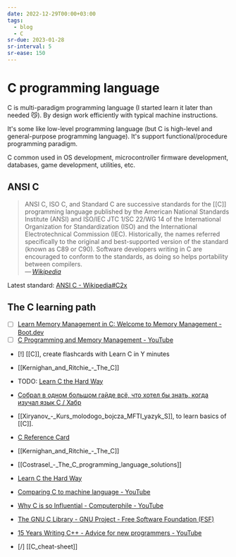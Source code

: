 ```yaml
---
date: 2022-12-29T00:00+03:00
tags:
  - blog
  - C
sr-due: 2023-01-28
sr-interval: 5
sr-ease: 150
---
```


# C programming language

C is multi-paradigm programming language (I started learn it later than needed
😼). By design work efficiently with typical machine instructions.

It\'s some like low-level programming language (but C is high-level and
general-purpose programming language). It's support functional/procedure
programming paradigm.

C common used in OS development, microcontroller firmware development,
databases, game development, utilities, etc.

## ANSI C

> ANSI C, ISO C, and Standard C are successive standards for the
> [[C]] programming language published by the American
> National Standards Institute (ANSI) and ISO/IEC JTC 1/SC 22/WG 14 of the
> International Organization for Standardization (ISO) and the International
> Electrotechnical Commission (IEC). Historically, the names referred
> specifically to the original and best-supported version of the standard (known
> as C89 or C90). Software developers writing in C are encouraged to conform to
> the standards, as doing so helps portability between compilers.\
> — <cite>[Wikipedia](https://en.wikipedia.org/wiki/ANSI_C)</cite>

Latest standard:
[ANSI C - Wikipedia#C2x](https://en.wikipedia.org/wiki/ANSI_C#C2x)

## The C learning path

- [ ] [Learn Memory Management in C: Welcome to Memory Management - Boot.dev](https://www.boot.dev/lessons/44a4421c-cc49-4472-bbad-a14f81f860b4)
- [ ] [C Programming and Memory Management - YouTube](https://www.youtube.com/watch?v=rJrd2QMVbGM)

- [!] [[C]], create flashcards with Learn C in Y minutes
- [[Kernighan_and_Ritchie_-_The_C]]
- TODO: [Learn C the Hard Way](https://learncodethehardway.org/c/)
- [Собрал в одном большом гайде всё, что хотел бы знать, когда изучал язык C / Хабр](https://habr.com/ru/companies/ncloudtech/articles/871748/)
- [[Xiryanov_-_Kurs_molodogo_bojcza_MFTI_yazyk_S]], to learn basics of [[C]].
- [C Reference Card](img/C_Reference_Card_ANSI.v2.2.pdf)

- [[Kernighan_and_Ritchie_-_The_C]]
- [[Costrasel_-_The_C_programming_language_solutions]]
- [Learn C the Hard Way](https://learncodethehardway.org/c/)

- [Comparing C to machine language - YouTube](https://www.youtube.com/watch?v=yOyaJXpAYZQ)
- [Why C is so Influential - Computerphile - YouTube](https://www.youtube.com/watch?v=ci1PJexnfNE)
- [The GNU C Library - GNU Project - Free Software Foundation (FSF)](https://www.gnu.org/software/libc/manual/)
- [15 Years Writing C++ - Advice for new programmers - YouTube](https://www.youtube.com/watch?v=37VZu3b045k)

- [/] [[C_cheat-sheet]]
